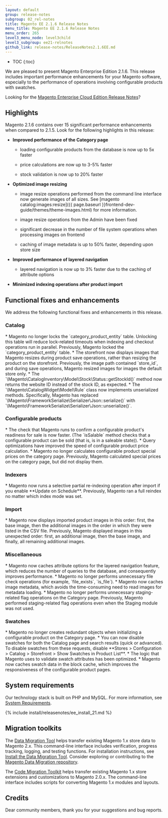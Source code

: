 ```yaml
---
layout: default
group: release-notes
subgroup: 02_rel-notes
title: Magento EE 2.1.6 Release Notes
menu_title: Magento EE 2.1.6 Release Notes
menu_order: 265
level3_menu_node: level3child
level3_subgroup: ee21-relnotes 
github_link: release-notes/ReleaseNotes2.1.6EE.md
---
```


*	TOC
{:toc}

We are pleased to present Magento Enterprise Edition 2.1.6. This release includes important performance enhancements for your Magento software, especially to the performance of operations involving configurable products with swatches. 

Looking for the <a href="http://devdocs.magento.com/guides/v2.0/cloud/release-notes/CloudReleaseNotes.html" target="_blank">Magento Enterprise Cloud Edition Release Notes</a>?


## Highlights

Magento 2.1.6 contains over 15 significant performance enhancements when compared to 2.1.5. Look for the following highlights in this release:


* **Improved performance of the Category page**

	* loading configurable products from the database is now up to 5x faster

	* price calculations are now up to 3-5% faster

	* stock validation is now up to 20% faster



* **Optimized image resizing** 

	* image resize operations performed from the command line interface now generate images of all sizes. See [magento catalog:images:resize]({{ page.baseurl }}frontend-dev-guide/themes/theme-images.html) for more information.

	* image resize operations from the Admin have been fixed

	* significant decrease in the number of file system operations when processing images on frontend

	* caching of image metadata is up to 50% faster, depending upon store size


* **Improved performance of layered navigation**

	* layered navigation is now up to 3% faster due to the caching of attribute options


*	**Minimized indexing operations after product import**






## Functional fixes and enhancements

We address the following functional fixes and enhancements in this release.


### Catalog


<!--- 65324 -->*  Magento no longer locks the `category_product_entity` table. Unlocking this table will reduce lock-related timeouts when indexing and checkout operations run in parallel. Previously, Magento locked the `category_product_entity` table. 


<!--- 65251 -->* The storefront now displays images that Magento resizes during product save operations, rather than resizing the product on the storefront. Previously, the image path contained `store_id`,  and during save operations, Magento resized images for images the default store only. 

<!--- 66346 -->* The `\Magento\CatalogInventory\Model\Stock\Status::getStockId()` method now returns the website ID instead of the stock ID, as expected. 

<!--- 63343 -->* The `\Magento\CatalogWidget\Model\Rule` class now implements unserialized methods. Specifically, Magento has replaced `\Magento\FrameworkSerialize\Serializer\Json::serialize()` with `\Magento\FrameworkSerialize\Serializer\Json::unserialize()`. 



### Configurable products

<!--- 65339 -->* The check that Magento runs to confirm a configurable product's readiness for sale is now faster.  (The `isSalable` method checks that a configurable product can be sold (that is, is in a saleable state)). 


<!--- 65247 -->* Query optimizations have improved the speed of configurable product price calculation.



<!--- 65246 -->*  Magento no longer calculates configurable product special prices on the category page. Previously, Magento calculated special prices on the category page, but did not display them.  



### Indexers

<!--- 65362 -->* Magento now runs a selective partial re-indexing operation after import if you enable **Update on Schedule**. Previously, Magento ran a full reindex no matter which index mode was set. 




### Import

<!--- 64856 -->* Magento now displays imported product images in this order: first, the base image, then the additional images in the order in which they were listed in the CSV file. Previously, Magento displayed images in this unexpected order: first, an additional image, then the base image, and finally, all remaining additional images.



### Miscellaneous

<!--- 65484 -->* Magento now caches attribute options for the layered navigation feature, which reduces the number of queries to the database, and consequently improves performance.


<!--- 65483 -->* Magento no longer performs unnecessary file check operations (for example, `file_exists`, `is_file`). 


<!--- 65480 -->* Magento now caches image metadata, which avoids the time-consuming need to read images for metadata loading.


<!--- 65481 -->* Magento no longer performs unnecessary staging-related flag operations on the Category page. Previously, Magento performed staging-related flag operations even when the Staging module was not used.  





### Swatches

<!--- 65404 -->* Magento no longer creates redundant objects when initializing a configurable product on the Category page.


<!--- 65403 -->* You can now disable swatches for both the Catalog page and search results (quick or advanced). To disable swatches from these requests, disable **Stores > Configuration > Catalog > Storefront > Show Swatches in Product List**.

<!--- 65402 -->* The logic that Magento uses to validate swatch attributes has been optimized. 

<!--- 65248 -->* Magento now caches swatch data in the block cache, which improves the responsiveness of the configurable product pages. 




<!--- DUPLICATE -->
<!--- 65252 -->


<!--- INTERNAL ONLY -->
<!--- 65203 -->

<!--- CAN'T REPRODUCE -->
<!--- 65609 -->

<!--- WON'T FIX -->
<!--- 65250 -->


## System requirements
Our technology stack is built on PHP and MySQL. For more information, see
<a href="{{ page.baseurl }}install-gde/system-requirements.html" target="_blank">System Requirements</a>.




{% include install/releasenotes/ee_install_21.md %}



## Migration toolkits
The <a href="{{ page.baseurl }}migration/migration-migrate.html" target="_blank">Data Migration Tool</a> helps transfer existing Magento 1.x store data to Magento 2.x. This command-line interface includes verification, progress tracking, logging, and testing functions. For installation instructions, see  <a href="{{ page.baseurl }}migration/migration-tool-install.html" target="_blank">Install the Data Migration Tool</a>. Consider exploring or contributing to the <a href="https://github.com/magento/data-migration-tool" target="_blank"> Magento Data Migration repository</a>.

The <a href="https://github.com/magento/code-migration" target="_blank">Code Migration Toolkit</a> helps transfer existing Magento 1.x store extensions and customizations to Magento 2.0.x. The command-line interface includes scripts for converting Magento 1.x modules and layouts.

## Credits
Dear community members, thank you for your suggestions and bug reports. 


